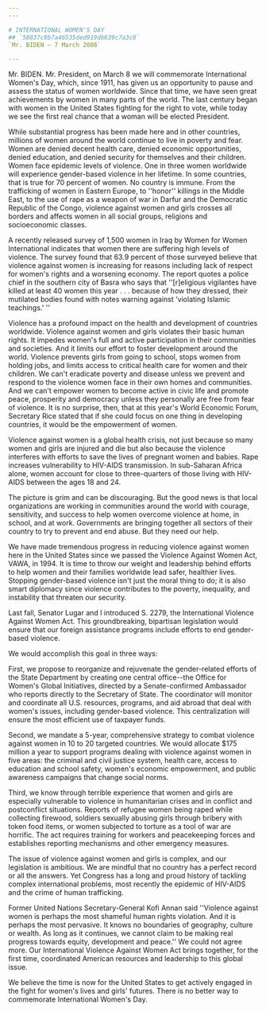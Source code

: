 ```yaml
---
---

# INTERNATIONAL WOMEN'S DAY
## `58837c8b7a46535ded919db639c7a3c8`
`Mr. BIDEN — 7 March 2008`

---
```



Mr. BIDEN. Mr. President, on March 8 we will commemorate 
International Women's Day, which, since 1911, has given us an 
opportunity to pause and assess the status of women worldwide. Since 
that time, we have seen great achievements by women in many parts of 
the world. The last century began with women in the United States 
fighting for the right to vote, while today we see the first real 
chance that a woman will be elected President.

While substantial progress has been made here and in other countries, 
millions of women around the world continue to live in poverty and 
fear. Women are denied decent health care, denied economic 
opportunities, denied education, and denied security for themselves and 
their children. Women face epidemic levels of violence. One in three 
women worldwide will experience gender-based violence in her lifetime. 
In some countries, that is true for 70 percent of women. No country is 
immune. From the trafficking of women in Eastern Europe, to ''honor'' 
killings in the Middle East, to the use of rape as a weapon of war in 
Darfur and the Democratic Republic of the Congo, violence against women 
and girls crosses all borders and affects women in all social groups, 
religions and socioeconomic classes.

A recently released survey of 1,500 women in Iraq by Women for Women 
International indicates that women there are suffering high levels of 
violence. The survey found that 63.9 percent of those surveyed believe 
that violence against women is increasing for reasons including lack of 
respect for women's rights and a worsening economy. The report quotes a 
police chief in the southern city of Basra who says that ''[r]eligious 
vigilantes have killed at least 40 women this year . . . because of how 
they dressed, their mutilated bodies found with notes warning against 
'violating Islamic teachings.' ''

Violence has a profound impact on the health and development of 
countries worldwide. Violence against women and girls violates their 
basic human rights. It impedes women's full and active participation in 
their communities and societies. And it limits our effort to foster 
development around the world. Violence prevents girls from going to 
school, stops women from holding jobs, and limits access to critical 
health care for women and their children. We can't eradicate poverty 
and disease unless we prevent and respond to the violence women face in 
their own homes and communities. And we can't empower women to become 
active in civic life and promote peace, prosperity and democracy unless 
they personally are free from fear of violence. It is no surprise, 
then, that at this year's World Economic Forum, Secretary Rice stated 
that if she could focus on one thing in developing countries, it would 
be the empowerment of women.

Violence against women is a global health crisis, not just because so 
many women and girls are injured and die but also because the violence 
interferes with efforts to save the lives of pregnant women and babies. 
Rape increases vulnerability to HIV-AIDS transmission. In sub-Saharan 
Africa alone, women account for close to three-quarters of those living 
with HIV-AIDS between the ages 18 and 24.

The picture is grim and can be discouraging. But the good news is 
that local organizations are working in communities around the world 
with courage, sensitivity, and success to help women overcome violence 
at home, in school, and at work. Governments are bringing together all 
sectors of their country to try to prevent and end abuse. But they need 
our help.

We have made tremendous progress in reducing violence against women 
here in the United States since we passed the Violence Against Women 
Act, VAWA, in 1994. It is time to throw our weight and leadership 
behind efforts to help women and their families worldwide lead safer, 
healthier lives. Stopping gender-based violence isn't just the moral 
thing to do; it is also smart diplomacy since violence contributes to 
the poverty, inequality, and instability that threaten our security.

Last fall, Senator Lugar and I introduced S. 2279, the International 
Violence Against Women Act. This groundbreaking, bipartisan legislation 
would ensure that our foreign assistance programs include efforts to 
end gender-based violence.

We would accomplish this goal in three ways:

First, we propose to reorganize and rejuvenate the gender-related 
efforts of the State Department by creating one central office--the 
Office for Women's Global Initiatives, directed by a Senate-confirmed 
Ambassador who reports directly to the Secretary of State. The 
coordinator will monitor and coordinate all U.S. resources, programs, 
and aid abroad that deal with women's issues, including gender-based 
violence. This centralization will ensure the most efficient use of 
taxpayer funds.

Second, we mandate a 5-year, comprehensive strategy to combat 
violence against women in 10 to 20 targeted countries. We would 
allocate $175 million a year to support programs dealing with violence 
against women in five areas: the criminal and civil justice system, 
health care, access to education and school safety, women's economic 
empowerment, and public awareness campaigns that change social norms.

Third, we know through terrible experience that women and girls are 
especially vulnerable to violence in humanitarian crises and in 
conflict and postconflict situations. Reports of refugee women being 
raped while collecting firewood, soldiers sexually abusing girls 
through bribery with token food items, or women subjected to torture as 
a tool of war are horrific. The act requires training for workers and 
peacekeeping forces and establishes reporting mechanisms and other 
emergency measures.

The issue of violence against women and girls is complex, and our 
legislation is ambitious. We are mindful that no country has a perfect 
record or all the answers. Yet Congress has a long and proud history of 
tackling complex international problems, most recently the epidemic of 
HIV-AIDS and the crime of human trafficking.

Former United Nations Secretary-General Kofi Annan said ''Violence 
against women is perhaps the most shameful human rights violation. And 
it is perhaps the most pervasive. It knows no boundaries of geography, 
culture or wealth. As long as it continues, we cannot claim to be 
making real progress towards equity, development and peace.'' We could 
not agree more. Our International Violence Against Women Act brings 
together, for the first time, coordinated American resources and 
leadership to this global issue.

We believe the time is now for the United States to get actively 
engaged in the fight for women's lives and girls' futures. There is no 
better way to commemorate International Women's Day.
